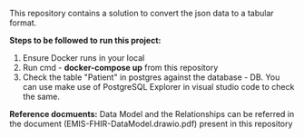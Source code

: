 This repository contains a solution to convert the json data to a tabular format.

**Steps to be followed to run this project:**
1) Ensure Docker runs in your local
2) Run cmd - **docker-compose up** from this repository
3) Check the table "Patient" in postgres against the database - DB. You can use make use of PostgreSQL Explorer in visual studio code to check the same.

**Reference docmuents:**
Data Model and the Relationships can be referred in the document (EMIS-FHIR-DataModel.drawio.pdf) present in this repository
